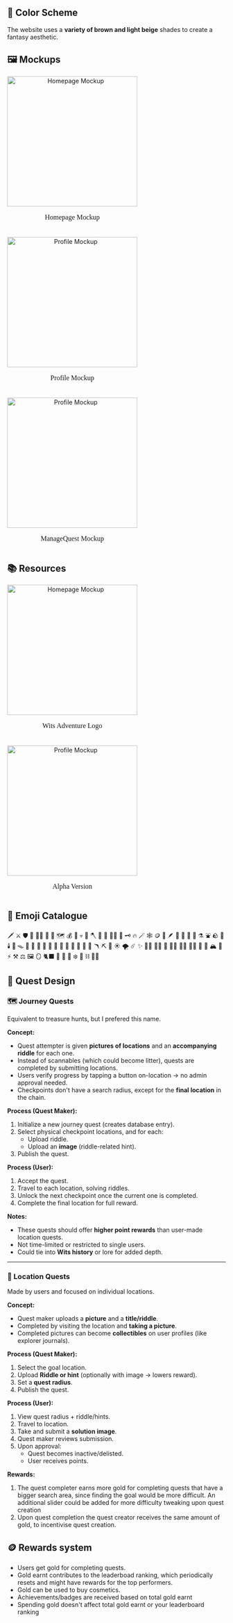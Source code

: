 ## 🎨 Color Scheme

The website uses a **variety of brown and light beige** shades to create a fantasy aesthetic.

## 🖼 Mockups

<div style="display: flex; flex-wrap: wrap; gap: 20px; justify-content: space-between;">

  <div style="text-align: center; flex: 0 0 45%;">
    <img src="assets/Home.png" alt="Homepage Mockup" width="300">
    <p style="font-family: 'Cinzel Decorative', serif; font-size: 1rem;">
      Homepage Mockup
    </p>
  </div>

  <div style="text-align: center; flex: 0 0 45%;">
    <img src="assets/Profile.png" alt="Profile Mockup" width="300">
    <p style="font-family: 'Cinzel Decorative', serif; font-size: 1rem;">
      Profile Mockup
    </p>
  </div>

  <div style="text-align: center; flex: 0 0 45%;">
    <img src="assets/ManageQuest.png" alt="Profile Mockup" width="300">
    <p style="font-family: 'Cinzel Decorative', serif; font-size: 1rem;">
      ManageQuest Mockup
    </p>
  </div>

</div>

## 📚 Resources

<div style="display: flex; flex-wrap: wrap; gap: 20px; justify-content: space-between;">

  <div style="text-align: center; flex: 0 0 45%;">
    <img src="assets/LOGO_Final.jpg" alt="Homepage Mockup" width="300">
    <p style="font-family: 'Cinzel Decorative', serif; font-size: 1rem;">
      Wits Adventure Logo
    </p>
  </div>

  <div style="text-align: center; flex: 0 0 45%;">
    <img src="assets/LOGO_Alpha.png" alt="Profile Mockup" width="300">
    <p style="font-family: 'Cinzel Decorative', serif; font-size: 1rem;">
      Alpha Version
    </p>
  </div>

</div>

## 🧝 Emoji Catalogue

<div class="emoji-catalogue">
🗡️ ⚔️ 🛡️ 🐉 🧙‍♂️ 🏰 📜 🗺️ 💰 👑 💀 🧪 🪓 🏹 🧝 🧚‍♀️ 🔮 🗝️ 🔥 🪄 🕸️
🪙 🌟 🪶 🍄 🦄 🏺 🧟 ⚗️ ⛲ 🪨 🍷 🕯️ 📯 🪤 🧭 🔔 🧿 💎 🔱 🦅 🦇 🐺 🤴 👸 🤺 🦉 🪃 ⛏️
🌙 ☀️ 🌪️ ☄️ ✨ 🧜‍♀️ 🧞‍♂️ 🧌 🧝‍♀️ 🧛‍♂️ 🧚‍♂️ 🎇 🧺 🏔️ 🌲 ⚡  ⚒ ⚖️ 🖼  🪞 🐈‍⬛ 🐍 🐲 💫 ❄️ 🎁 ⛓️ 👩‍🎤 
</div>

## 🧭 Quest Design

### 🗺️ Journey Quests

Equivalent to treasure hunts, but I prefered this name.

**Concept:**

- Quest attempter is given **pictures of locations** and an **accompanying riddle** for each one.
- Instead of scannables (which could become litter), quests are completed by submitting locations.
- Users verify progress by tapping a button on-location → no admin approval needed.
- Checkpoints don't have a search radius, except for the **final location** in the chain.

**Process (Quest Maker):**

1. Initialize a new journey quest (creates database entry).
2. Select physical checkpoint locations, and for each:
   - Upload riddle.
   - Upload an **image** (riddle-related hint).
3. Publish the quest.

**Process (User):**

1. Accept the quest.
2. Travel to each location, solving riddles.
3. Unlock the next checkpoint once the current one is completed.
4. Complete the final location for full reward.

**Notes:**

- These quests should offer **higher point rewards** than user-made location quests.
- Not time-limited or restricted to single users.
- Could tie into **Wits history** or lore for added depth.

---

### 📍 Location Quests

Made by users and focused on individual locations.

**Concept:**

- Quest maker uploads a **picture** and a **title/riddle**.
- Completed by visiting the location and **taking a picture**.
- Completed pictures can become **collectibles** on user profiles (like explorer journals).

**Process (Quest Maker):**

1. Select the goal location.
2. Upload **Riddle or hint** (optionally with image → lowers reward).
3. Set a **quest radius**.
4. Publish the quest.

**Process (User):**

1. View quest radius + riddle/hints.
2. Travel to location.
3. Take and submit a **solution image**.
4. Quest maker reviews submission.
5. Upon approval:
   - Quest becomes inactive/delisted.
   - User receives points.

**Rewards:**

1. The quest completer earns more gold for completing quests that have a bigger search area, since finding the goal would be more difficult. An additional slider could be added for more difficulty tweaking upon quest creation
2. Upon quest completion the quest creator receives the same amount of gold, to incentivise quest creation.

## 🪙 Rewards system

- Users get gold for completing quests.
- Gold earnt contributes to the leaderboad ranking, which periodically resets and might have rewards for the top performers.
- Gold can be used to buy cosmetics.
- Achievements/badges are received based on total gold earnt
- Spending gold doesn't affect total gold earnt or your leaderboard ranking
